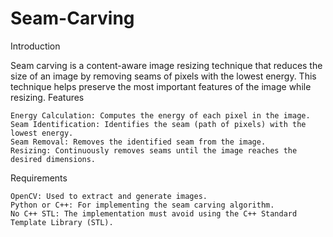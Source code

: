 # Seam-Carving

Introduction

Seam carving is a content-aware image resizing technique that reduces the size of an image by removing seams of pixels with the lowest energy. This technique helps preserve the most important features of the image while resizing.
Features

    Energy Calculation: Computes the energy of each pixel in the image.
    Seam Identification: Identifies the seam (path of pixels) with the lowest energy.
    Seam Removal: Removes the identified seam from the image.
    Resizing: Continuously removes seams until the image reaches the desired dimensions.

Requirements

    OpenCV: Used to extract and generate images.
    Python or C++: For implementing the seam carving algorithm.
    No C++ STL: The implementation must avoid using the C++ Standard Template Library (STL).

